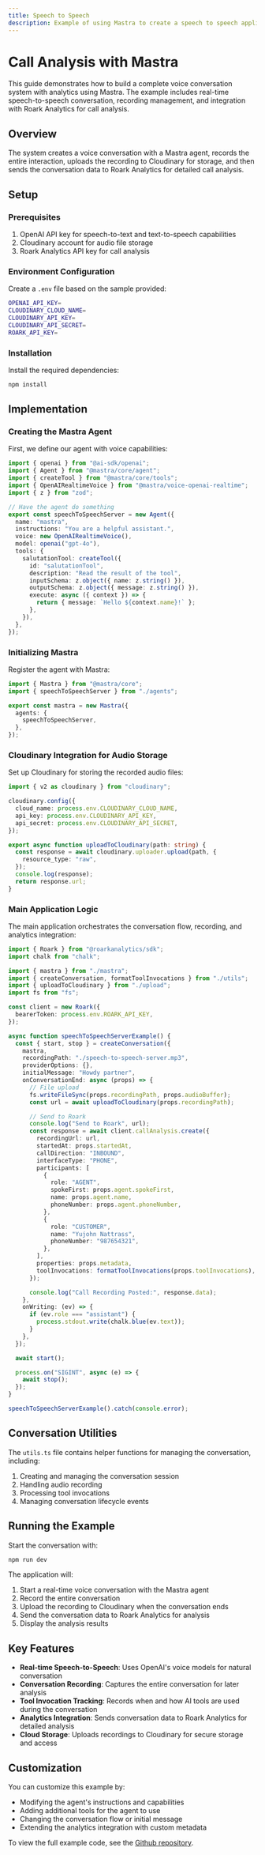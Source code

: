 ```yaml
---
title: Speech to Speech
description: Example of using Mastra to create a speech to speech application.
---
```



# Call Analysis with Mastra

This guide demonstrates how to build a complete voice conversation system with analytics using Mastra. The example includes real-time speech-to-speech conversation, recording management, and integration with Roark Analytics for call analysis.

## Overview

The system creates a voice conversation with a Mastra agent, records the entire interaction, uploads the recording to Cloudinary for storage, and then sends the conversation data to Roark Analytics for detailed call analysis.

## Setup

### Prerequisites

1. OpenAI API key for speech-to-text and text-to-speech capabilities
2. Cloudinary account for audio file storage
3. Roark Analytics API key for call analysis

### Environment Configuration

Create a `.env` file based on the sample provided:

```bash filename="speech-to-speech/call-analysis/sample.env" copy
OPENAI_API_KEY=
CLOUDINARY_CLOUD_NAME=
CLOUDINARY_API_KEY=
CLOUDINARY_API_SECRET=
ROARK_API_KEY=
```

### Installation

Install the required dependencies:

```bash copy
npm install
```

## Implementation

### Creating the Mastra Agent

First, we define our agent with voice capabilities:

```ts filename="speech-to-speech/call-analysis/src/mastra/agents/index.ts" copy
import { openai } from "@ai-sdk/openai";
import { Agent } from "@mastra/core/agent";
import { createTool } from "@mastra/core/tools";
import { OpenAIRealtimeVoice } from "@mastra/voice-openai-realtime";
import { z } from "zod";

// Have the agent do something
export const speechToSpeechServer = new Agent({
  name: "mastra",
  instructions: "You are a helpful assistant.",
  voice: new OpenAIRealtimeVoice(),
  model: openai("gpt-4o"),
  tools: {
    salutationTool: createTool({
      id: "salutationTool",
      description: "Read the result of the tool",
      inputSchema: z.object({ name: z.string() }),
      outputSchema: z.object({ message: z.string() }),
      execute: async ({ context }) => {
        return { message: `Hello ${context.name}!` };
      },
    }),
  },
});
```

### Initializing Mastra

Register the agent with Mastra:

```ts filename="speech-to-speech/call-analysis/src/mastra/index.ts" copy
import { Mastra } from "@mastra/core";
import { speechToSpeechServer } from "./agents";

export const mastra = new Mastra({
  agents: {
    speechToSpeechServer,
  },
});
```

### Cloudinary Integration for Audio Storage

Set up Cloudinary for storing the recorded audio files:

```ts filename="speech-to-speech/call-analysis/src/upload.ts" copy
import { v2 as cloudinary } from "cloudinary";

cloudinary.config({
  cloud_name: process.env.CLOUDINARY_CLOUD_NAME,
  api_key: process.env.CLOUDINARY_API_KEY,
  api_secret: process.env.CLOUDINARY_API_SECRET,
});

export async function uploadToCloudinary(path: string) {
  const response = await cloudinary.uploader.upload(path, {
    resource_type: "raw",
  });
  console.log(response);
  return response.url;
}
```

### Main Application Logic

The main application orchestrates the conversation flow, recording, and analytics integration:

```ts filename="speech-to-speech/call-analysis/src/base.ts" copy
import { Roark } from "@roarkanalytics/sdk";
import chalk from "chalk";

import { mastra } from "./mastra";
import { createConversation, formatToolInvocations } from "./utils";
import { uploadToCloudinary } from "./upload";
import fs from "fs";

const client = new Roark({
  bearerToken: process.env.ROARK_API_KEY,
});

async function speechToSpeechServerExample() {
  const { start, stop } = createConversation({
    mastra,
    recordingPath: "./speech-to-speech-server.mp3",
    providerOptions: {},
    initialMessage: "Howdy partner",
    onConversationEnd: async (props) => {
      // File upload
      fs.writeFileSync(props.recordingPath, props.audioBuffer);
      const url = await uploadToCloudinary(props.recordingPath);

      // Send to Roark
      console.log("Send to Roark", url);
      const response = await client.callAnalysis.create({
        recordingUrl: url,
        startedAt: props.startedAt,
        callDirection: "INBOUND",
        interfaceType: "PHONE",
        participants: [
          {
            role: "AGENT",
            spokeFirst: props.agent.spokeFirst,
            name: props.agent.name,
            phoneNumber: props.agent.phoneNumber,
          },
          {
            role: "CUSTOMER",
            name: "Yujohn Nattrass",
            phoneNumber: "987654321",
          },
        ],
        properties: props.metadata,
        toolInvocations: formatToolInvocations(props.toolInvocations),
      });

      console.log("Call Recording Posted:", response.data);
    },
    onWriting: (ev) => {
      if (ev.role === "assistant") {
        process.stdout.write(chalk.blue(ev.text));
      }
    },
  });

  await start();

  process.on("SIGINT", async (e) => {
    await stop();
  });
}

speechToSpeechServerExample().catch(console.error);
```

## Conversation Utilities

The `utils.ts` file contains helper functions for managing the conversation, including:

1. Creating and managing the conversation session
2. Handling audio recording
3. Processing tool invocations
4. Managing conversation lifecycle events

## Running the Example

Start the conversation with:

```bash copy
npm run dev
```

The application will:

1. Start a real-time voice conversation with the Mastra agent
2. Record the entire conversation
3. Upload the recording to Cloudinary when the conversation ends
4. Send the conversation data to Roark Analytics for analysis
5. Display the analysis results

## Key Features

- **Real-time Speech-to-Speech**: Uses OpenAI's voice models for natural conversation
- **Conversation Recording**: Captures the entire conversation for later analysis
- **Tool Invocation Tracking**: Records when and how AI tools are used during the conversation
- **Analytics Integration**: Sends conversation data to Roark Analytics for detailed analysis
- **Cloud Storage**: Uploads recordings to Cloudinary for secure storage and access

## Customization

You can customize this example by:

- Modifying the agent's instructions and capabilities
- Adding additional tools for the agent to use
- Changing the conversation flow or initial message
- Extending the analytics integration with custom metadata

To view the full example code, see the [Github repository](https://github.com/mastra-ai/voice-examples/tree/main/speech-to-speech/call-analysis).

<br />
<br />

<GithubLink link="https://github.com/mastra-ai/voice-examples/tree/main/speech-to-speech/call-analysis" />
